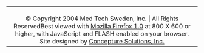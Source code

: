 <table width="760" border="0" cellspacing="0" cellpadding="0">
<tr>
	<td width="760" align="center" valign="top" class="foot"><br>&copy; Copyright 2004 Med Tech Sweden, Inc. | All Rights ReservedBest viewed with <a href="http://www.getfirefox.com" target="_blank" class="foot">Mozilla Firefox 1.0</a> at 800 X 600 or higher, with JavaScript and FLASH enabled on your browser.<br>Site designed by <a href="http://www.concepture.net" target="_blank" class="foot">Concepture Solutions, Inc.</a><br><script language=javascript>
  document.write("Last Updated: "  +document.lastModified + " CDT")
</script></td>
</tr>
</table>


</center>
<MAP NAME="2">
<AREA SHAPE="rect" ALT="" COORDS="357,8,528,126" HREF="javascript:void(0)" onClick="window.open('images/2-3.jpg','','width=390,height=280,toolbar=0,scrollbars=0,resizable=no');">
<AREA SHAPE="rect" ALT="" COORDS="179,8,349,125" HREF="javascript:void(0)" onClick="window.open('images/2-2.jpg','','width=390,height=280,toolbar=0,scrollbars=0,resizable=no');">
<AREA SHAPE="rect" ALT="" COORDS="0,7,173,126" HREF="javascript:void(0)" onClick="window.open('images/2-1.jpg','','width=390,height=280,toolbar=0,scrollbars=0,resizable=no');">
</MAP>
<MAP NAME="3">
<AREA SHAPE="rect" ALT="" COORDS="357,8,528,126" HREF="javascript:void(0)" onClick="window.open('images/3-3.jpg','','width=390,height=280,toolbar=0,scrollbars=0,resizable=no');">
<AREA SHAPE="rect" ALT="" COORDS="179,8,349,125" HREF="javascript:void(0)" onClick="window.open('images/3-2.jpg','','width=390,height=280,toolbar=0,scrollbars=0,resizable=no');">
<AREA SHAPE="rect" ALT="" COORDS="0,7,173,126" HREF="javascript:void(0)" onClick="window.open('images/3-1.jpg','','width=390,height=280,toolbar=0,scrollbars=0,resizable=no');">
</MAP>
<MAP NAME="4">
<AREA SHAPE="rect" ALT="" COORDS="357,8,528,126" HREF="javascript:void(0)" onClick="window.open('images/4-3.jpg','','width=390,height=280,toolbar=0,scrollbars=0,resizable=no');">
<AREA SHAPE="rect" ALT="" COORDS="179,8,349,125" HREF="javascript:void(0)" onClick="window.open('images/4-2.jpg','','width=390,height=280,toolbar=0,scrollbars=0,resizable=no');">
<AREA SHAPE="rect" ALT="" COORDS="0,7,173,126" HREF="javascript:void(0)" onClick="window.open('images/4-1.jpg','','width=390,height=280,toolbar=0,scrollbars=0,resizable=no');">
</MAP>
<MAP NAME="5">
<AREA SHAPE="rect" ALT="" COORDS="357,8,528,126" HREF="javascript:void(0)" onClick="window.open('images/5-3.jpg','','width=390,height=280,toolbar=0,scrollbars=0,resizable=no');">
<AREA SHAPE="rect" ALT="" COORDS="179,8,349,125" HREF="javascript:void(0)" onClick="window.open('images/5-2.jpg','','width=390,height=280,toolbar=0,scrollbars=0,resizable=no');">
<AREA SHAPE="rect" ALT="" COORDS="0,7,173,126" HREF="javascript:void(0)" onClick="window.open('images/5-1.jpg','','width=390,height=280,toolbar=0,scrollbars=0,resizable=no');">
</MAP>

</body>
</html>
